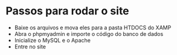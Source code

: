 # Passos para rodar o site

- Baixe os arquivos e mova eles para a pasta HTDOCS do XAMP
- Abra o phpmyadmin e importe o código do banco de dados
- Inicialize o MySQL e o Apache
- Entre no site
